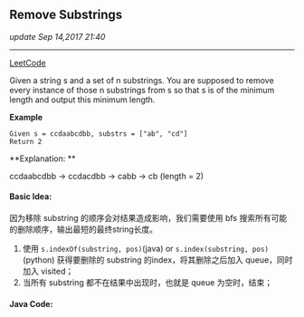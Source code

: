 ## Remove Substrings
_update Sep 14,2017  21:40_

---
[LeetCode](http://www.lintcode.com/en/problem/remove-substrings/)

Given a string s and a set of n substrings. You are supposed to remove every instance of those n substrings from s so that s is of the minimum length and output this minimum length.

**Example**

    Given s = ccdaabcdbb, substrs = ["ab", "cd"]
    Return 2

**Explanation: **

ccdaabcdbb -> ccdacdbb -> cabb -> cb (length = 2)

#### Basic Idea:
因为移除 substring 的顺序会对结果造成影响，我们需要使用 bfs 搜索所有可能的删除顺序，输出最短的最终string长度。

1.  使用 `s.indexOf(substring, pos)`(java) or `s.index(substring, pos)`(python) 获得要删除的 substring 的index，将其删除之后加入 queue，同时加入 visited；
2.  当所有 substring 都不在结果中出现时，也就是 queue 为空时，结束；

#### Java Code:
```java
